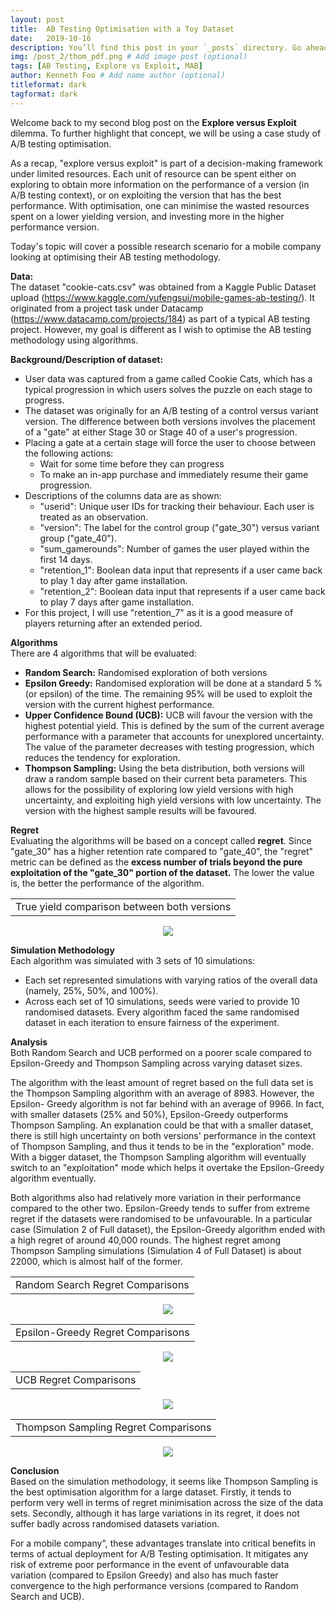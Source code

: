 ```yaml
---
layout: post
title:  AB Testing Optimisation with a Toy Dataset
date:   2019-10-16 
description: You’ll find this post in your `_posts` directory. Go ahead and edit it and re-build the site to see your changes. # Add post description (optional)
img: /post_2/thom_pdf.png # Add image post (optional)
tags: [AB Testing, Explore vs Exploit, MAB]
author: Kenneth Foo # Add name author (optional)
titleformat: dark
tagformat: dark
---
```

Welcome back to my second blog post on the __Explore versus Exploit__ dilemma. To further highlight that concept, we will be using a case study of A/B testing optimisation.

As a recap, "explore versus exploit" is part of a decision-making framework under limited resources. Each unit of resource can be spent either on exploring to obtain more information on the performance of a version (in A/B testing context), or on exploiting the version that has the best performance. With optimisation, one can minimise the wasted resources spent on a lower yielding version, and investing more in the higher performance version.

Today's topic will cover a possible research scenario for a mobile company looking at optimising their AB testing methodology. 

__Data:__  
The dataset "cookie-cats.csv" was obtained from a Kaggle Public Dataset upload (https://www.kaggle.com/yufengsui/mobile-games-ab-testing/). It originated from a project task under Datacamp (https://www.datacamp.com/projects/184) as part of a typical AB testing project. However, my goal is different as I wish to optimise the AB testing methodology using algorithms.

__Background/Description of dataset:__
- User data was captured from a game called Cookie Cats, which has a typical progression in which users solves the puzzle on each stage to progress. 
- The dataset was originally for an A/B testing of a control versus variant version. The difference between both versions involves the placement of a "gate" at either Stage 30 or Stage 40 of a user's progression. 
- Placing a gate at a certain stage will force the user to choose between the following actions:
    - Wait for some time before they can progress
    - To make an in-app purchase and immediately resume their game progression.
- Descriptions of the columns data are as shown:
    - "userid": Unique user IDs for tracking their behaviour. Each user is treated as an observation.
    - "version": The label for the control group ("gate_30") versus variant group ("gate_40"). 
    - "sum_gamerounds": Number of games the user played within the first 14 days.
    - "retention_1": Boolean data input that represents if a user came back to play 1 day after game installation.
    - "retention_2": Boolean data input that represents if a user came back to play 7 days after game installation.
- For this project, I will use "retention_7" as it is a good measure of players returning after an extended period.

__Algorithms__  
There are 4 algorithms that will be evaluated:  
- __Random Search:__ Randomised exploration of both versions
- __Epsilon Greedy:__ Randomised exploration will be done at a standard 5 % (or epsilon) of the time. The remaining 95% will be used to exploit the version with the current highest performance.
- __Upper Confidence Bound (UCB):__ UCB will favour the version with the highest potential yield. This is defined by the sum of the current average performance with a parameter that accounts for unexplored uncertainty. The value of the parameter decreases with testing progression, which reduces the tendency for exploration.
- __Thompson Sampling:__ Using the beta distribution, both versions will draw a random sample based on their current beta parameters. This allows for the possibility of exploring low yield versions with high uncertainty, and exploiting high yield versions with low uncertainty. The version with the highest sample results will be favoured. 

__Regret__  
Evaluating the algorithms will be based on a concept called __regret__. Since "gate_30" has a higher retention rate compared to "gate_40", the "regret" metric can be defined as the __excess number of trials beyond the pure exploitation of the "gate_30" portion of the dataset.__  The lower the value is, the better the performance of the algorithm.

<table><tr><td>
    <span>True yield comparison between both versions</span>
    <br>
</td></tr></table>
<p align="center">
  <img src="{{site.baseurl}}/assets/img/post_2/true_yield_comparison.png"/> 
</p>

__Simulation Methodology__  
Each algorithm was simulated with 3 sets of 10 simulations:  
- Each set represented simulations with varying ratios of the overall data (namely, 25%, 50%, and 100%). 
- Across each set of 10 simulations, seeds were varied to provide 10 randomised datasets. Every algorithm faced the same randomised dataset in each iteration to ensure fairness of the experiment.

__Analysis__  
Both Random Search and UCB performed on a poorer scale compared to Epsilon-Greedy and Thompson Sampling across varying dataset sizes. 

The algorithm with the least amount of regret based on the full data set is the Thompson Sampling algorithm with an average of 8983. However, the Epsilon-
Greedy algorithm is not far behind with an average of 9966. In fact, with smaller datasets (25% and 50%), Epsilon-Greedy outperforms Thompson Sampling. An explanation could be that with a smaller dataset, there is still high uncertainty on both versions' performance in the context of Thompson Sampling, and thus it tends to be in the "exploration" mode. With a bigger dataset, the Thompson Sampling algorithm will eventually switch to an "exploitation" mode which helps it overtake the Epsilon-Greedy algorithm eventually. 

Both algorithms also had relatively more variation in their performance compared to the other two. Epsilon-Greedy tends to suffer from extreme regret if the datasets were randomised to be unfavourable. In a particular case (Simulation 2 of Full dataset), the Epsilon-Greedy algorithm ended with a high regret of around 40,000 rounds. The highest regret among Thompson Sampling simulations (Simulation 4 of Full Dataset) is about 22000, which is almost half of the former. 

<table><tr><td>
    <span>Random Search Regret Comparisons</span>
</td></tr></table>
<p align="center">
  <img src="{{site.baseurl}}/assets/img/post_2/random_search_regret_bar.png"/> 
</p>

<table><tr><td>
    <span>Epsilon-Greedy Regret Comparisons</span>
</td></tr></table>
<p align="center">
  <img src="{{site.baseurl}}/assets/img/post_2/epsg_regret_bar.png"/> 
</p>

<table><tr><td>
    <span>UCB Regret Comparisons</span>
</td></tr></table>
<p align="center">
  <img src="{{site.baseurl}}/assets/img/post_2/ucb_regret_bar.png"/> 
</p>

<table><tr><td>
    <span>Thompson Sampling Regret Comparisons</span>
</td></tr></table>
<p align="center">
  <img src="{{site.baseurl}}/assets/img/post_2/thom_regret_bar.png"/> 
</p>

__Conclusion__  
Based on the simulation methodology, it seems like Thompson Sampling is the best optimisation algorithm for a large dataset. Firstly, it tends to perform very well in terms of regret minimisation across the size of the data sets. Secondly, although it has large variations in its regret, it does not suffer badly across randomised datasets variation. 

For a mobile company", these advantages translate into critical benefits in terms of actual deployment for A/B Testing optimisation. It mitigates any risk of extreme poor performance in the event of unfavourable data variation (compared to Epsilon Greedy) and also has much faster convergence to the high performance versions (compared to Random Search and UCB).